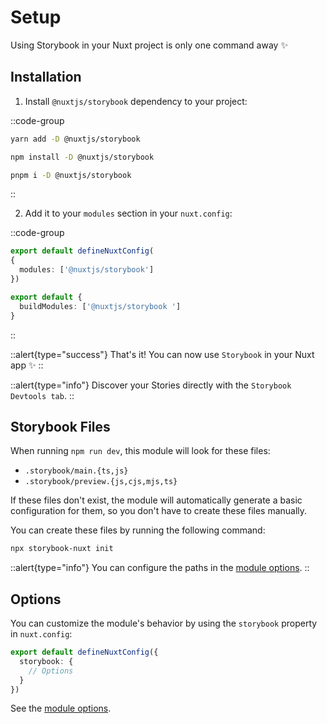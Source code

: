 # Setup

Using Storybook  in your Nuxt project is only one command away ✨

## Installation

1. Install `@nuxtjs/storybook` dependency to your project:

::code-group

```bash [yarn]
yarn add -D @nuxtjs/storybook 
```

```bash [npm]
npm install -D @nuxtjs/storybook 
```

```sh [pnpm]
pnpm i -D @nuxtjs/storybook 
```

::

2. Add it to your `modules` section in your `nuxt.config`:

::code-group
```ts [nuxt.config (Nuxt 3)]
export default defineNuxtConfig(
{
  modules: ['@nuxtjs/storybook']
})
```

```ts [nuxt.config (Nuxt 2)]
export default {
  buildModules: ['@nuxtjs/storybook ']
}
```
::

::alert{type="success"}
That's it! You can now use `Storybook`  in your Nuxt app ✨
::

::alert{type="info"}
Discover your Stories directly with the `Storybook Devtools tab`.
::

## Storybook Files

When running `npm run dev`, this module will look for these files:

- `.storybook/main.{ts,js}`
- `.storybook/preview.{js,cjs,mjs,ts}`

If these files don't exist, the module will automatically generate a basic configuration for them, so you don't have to create these files manually.

You can create these files by running the following command:

```bash
npx storybook-nuxt init
```

::alert{type="info"}
You can configure the paths in the [module options](/getting-started/options).
::

## Options

You can customize the module's behavior by using the `storybook` property in `nuxt.config`:

```ts [nuxt.config]
export default defineNuxtConfig({
  storybook: {
    // Options
  }
})
```

See the [module options](/getting-started/options).
